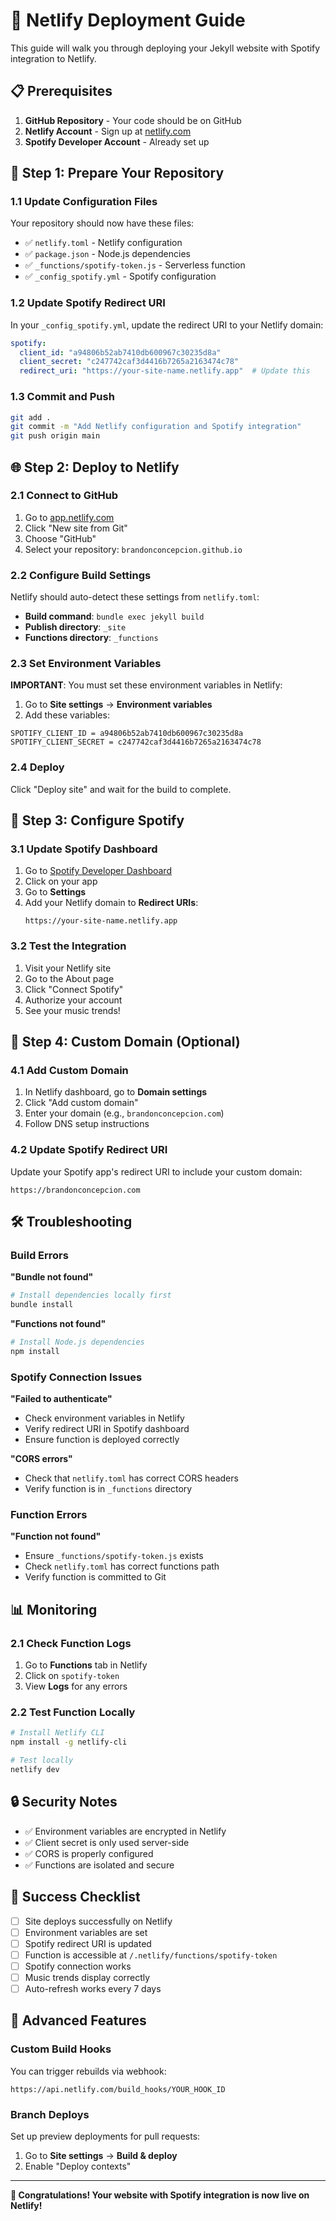 # 🚀 Netlify Deployment Guide

This guide will walk you through deploying your Jekyll website with Spotify integration to Netlify.

## 📋 Prerequisites

1. **GitHub Repository** - Your code should be on GitHub
2. **Netlify Account** - Sign up at [netlify.com](https://netlify.com)
3. **Spotify Developer Account** - Already set up

## 🔧 Step 1: Prepare Your Repository

### 1.1 Update Configuration Files

Your repository should now have these files:
- ✅ `netlify.toml` - Netlify configuration
- ✅ `package.json` - Node.js dependencies
- ✅ `_functions/spotify-token.js` - Serverless function
- ✅ `_config_spotify.yml` - Spotify configuration

### 1.2 Update Spotify Redirect URI

In your `_config_spotify.yml`, update the redirect URI to your Netlify domain:

```yaml
spotify:
  client_id: "a94806b52ab7410db600967c30235d8a"
  client_secret: "c247742caf3d4416b7265a2163474c78"
  redirect_uri: "https://your-site-name.netlify.app"  # Update this
```

### 1.3 Commit and Push

```bash
git add .
git commit -m "Add Netlify configuration and Spotify integration"
git push origin main
```

## 🌐 Step 2: Deploy to Netlify

### 2.1 Connect to GitHub

1. Go to [app.netlify.com](https://app.netlify.com)
2. Click "New site from Git"
3. Choose "GitHub"
4. Select your repository: `brandonconcepcion.github.io`

### 2.2 Configure Build Settings

Netlify should auto-detect these settings from `netlify.toml`:

- **Build command**: `bundle exec jekyll build`
- **Publish directory**: `_site`
- **Functions directory**: `_functions`

### 2.3 Set Environment Variables

**IMPORTANT**: You must set these environment variables in Netlify:

1. Go to **Site settings** → **Environment variables**
2. Add these variables:

```
SPOTIFY_CLIENT_ID = a94806b52ab7410db600967c30235d8a
SPOTIFY_CLIENT_SECRET = c247742caf3d4416b7265a2163474c78
```

### 2.4 Deploy

Click "Deploy site" and wait for the build to complete.

## 🎵 Step 3: Configure Spotify

### 3.1 Update Spotify Dashboard

1. Go to [Spotify Developer Dashboard](https://developer.spotify.com/dashboard)
2. Click on your app
3. Go to **Settings**
4. Add your Netlify domain to **Redirect URIs**:
   ```
   https://your-site-name.netlify.app
   ```

### 3.2 Test the Integration

1. Visit your Netlify site
2. Go to the About page
3. Click "Connect Spotify"
4. Authorize your account
5. See your music trends!

## 🔧 Step 4: Custom Domain (Optional)

### 4.1 Add Custom Domain

1. In Netlify dashboard, go to **Domain settings**
2. Click "Add custom domain"
3. Enter your domain (e.g., `brandonconcepcion.com`)
4. Follow DNS setup instructions

### 4.2 Update Spotify Redirect URI

Update your Spotify app's redirect URI to include your custom domain:
```
https://brandonconcepcion.com
```

## 🛠️ Troubleshooting

### Build Errors

**"Bundle not found"**
```bash
# Install dependencies locally first
bundle install
```

**"Functions not found"**
```bash
# Install Node.js dependencies
npm install
```

### Spotify Connection Issues

**"Failed to authenticate"**
- Check environment variables in Netlify
- Verify redirect URI in Spotify dashboard
- Ensure function is deployed correctly

**"CORS errors"**
- Check that `netlify.toml` has correct CORS headers
- Verify function is in `_functions` directory

### Function Errors

**"Function not found"**
- Ensure `_functions/spotify-token.js` exists
- Check `netlify.toml` has correct functions path
- Verify function is committed to Git

## 📊 Monitoring

### 2.1 Check Function Logs

1. Go to **Functions** tab in Netlify
2. Click on `spotify-token`
3. View **Logs** for any errors

### 2.2 Test Function Locally

```bash
# Install Netlify CLI
npm install -g netlify-cli

# Test locally
netlify dev
```

## 🔒 Security Notes

- ✅ Environment variables are encrypted in Netlify
- ✅ Client secret is only used server-side
- ✅ CORS is properly configured
- ✅ Functions are isolated and secure

## 🎯 Success Checklist

- [ ] Site deploys successfully on Netlify
- [ ] Environment variables are set
- [ ] Spotify redirect URI is updated
- [ ] Function is accessible at `/.netlify/functions/spotify-token`
- [ ] Spotify connection works
- [ ] Music trends display correctly
- [ ] Auto-refresh works every 7 days

## 🚀 Advanced Features

### Custom Build Hooks

You can trigger rebuilds via webhook:
```
https://api.netlify.com/build_hooks/YOUR_HOOK_ID
```

### Branch Deploys

Set up preview deployments for pull requests:
1. Go to **Site settings** → **Build & deploy**
2. Enable "Deploy contexts"

---

**🎉 Congratulations! Your website with Spotify integration is now live on Netlify!**
